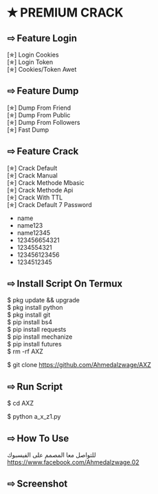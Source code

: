 # ✭ PREMIUM CRACK
## ⇨  Feature Login
[✯] Login Cookies  
[✯] Login Token  
[✯] Cookies/Token Awet  
## ⇨  Feature Dump
[✯] Dump From Friend  
[✯] Dump From Public  
[✯] Dump From Followers   
[✯] Fast Dump  
## ⇨  Feature Crack
[✯] Crack Default  
[✯] Crack Manual  
[✯] Crack Methode Mbasic  
[✯] Crack Methode Api  
[✯] Crack With TTL  
[✯] Crack Default 7 Password  
- name  
- name123  
- name12345  
- 123456654321
- 1234554321
- 123456123456
- 1234512345
## ⇨  Install Script On Termux
$ pkg update && upgrade  
$ pkg install python  
$ pkg install git  
$ pip install bs4  
$ pip install requests  
$ pip install mechanize  
$ pip install futures  
$ rm -rf AXZ

$ git clone https://github.com/Ahmedalzwage/AXZ

## ⇨  Run Script

$ cd AXZ

$ python a_x_z1.py  

## ⇨  How To Use
للتواصل معا المصمم 
على الفيسبوك
https://www.facebook.com/Ahmedalzwage.02
## ⇨  Screenshot
